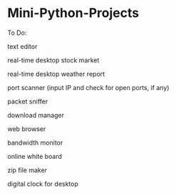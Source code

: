 # Mini-Python-Projects
To Do:

  text editor

  real-time desktop stock market

  real-time desktop weather report

  port scanner (input IP and check for open ports, if any)

  packet sniffer

  download manager

  web browser

  bandwidth monitor

  online white board

  zip file maker

  digital clock for desktop

